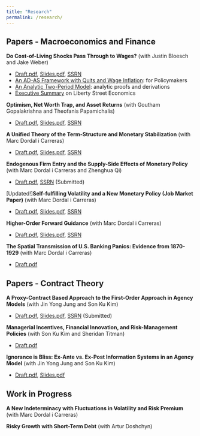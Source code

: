 ```yaml
---
title: "Research"
permalink: /research/
---
```


## Papers - Macroeconomics and Finance    


**Do Cost-of-Living Shocks Pass Through to Wages?** (with Justin Bloesch and Jake Weber)    
- [Draft.pdf](/files/COL.pdf), [Slides.pdf](/files/COL_slides.pdf), [SSRN](https://papers.ssrn.com/sol3/papers.cfm?abstract_id=4734451)    
- [An AD-AS Framework with Quits and Wage Inflation](/files/COL_ADAS.pdf): for Policymakers
- [An Analytic Two-Period Model](/files/COL_Twoperiod.pdf): analytic proofs and derivations      
- [Executive Summary](https://libertystreeteconomics.newyorkfed.org/2024/05/do-unexpected-inflationary-shocks-raise-workers-wages/) on Liberty Street Economics        

**Optimism, Net Worth Trap, and Asset Returns** (with Goutham Gopalakrishna and Theofanis Papamichalis)    
- [Draft.pdf](/files/Optimism.pdf), [Slides.pdf](/files/Optimism_slides.pdf), [SSRN](https://papers.ssrn.com/sol3/papers.cfm?abstract_id=3932647)     

**A Unified Theory of the Term-Structure and Monetary Stabilization** (with Marc Dordal i Carreras)    
- [Draft.pdf](/files/Term_Structure.pdf), [Slides.pdf](/files/Term_Structure_Slides.pdf), [SSRN](https://papers.ssrn.com/sol3/papers.cfm?abstract_id=4734622)    

**Endogenous Firm Entry and the Supply-Side Effects of Monetary Policy** (with Marc Dordal i Carreras and Zhenghua Qi)    
- [Draft.pdf](/files/ADAS_Theory.pdf), [SSRN](https://papers.ssrn.com/sol3/papers.cfm?abstract_id=4891217) (Submitted)   

[Updated!]**Self-fulfilling Volatility and a New Monetary Policy (Job Market Paper)** (with Marc Dordal i Carreras)
- [Draft.pdf](/files/Self-fulfilling_volatility.pdf), [Slides.pdf](/files/Self-fulfilling_volatility_slides.pdf), [SSRN](https://papers.ssrn.com/sol3/papers.cfm?abstract_id=4461453)      

**Higher-Order Forward Guidance** (with Marc Dordal i Carreras)    
- [Draft.pdf](/files/Higher_order_forward_guidance.pdf), [Slides.pdf](/files/higherFG_slides.pdf), [SSRN](https://papers.ssrn.com/sol3/papers.cfm?abstract_id=4734631)    

**The Spatial Transmission of U.S. Banking Panics: Evidence from 1870-1929** (with Marc Dordal i Carreras)      
- [Draft.pdf](/files/Panic.pdf)



## Papers - Contract Theory    


**A Proxy-Contract Based Approach to the First-Order Approach in Agency Models** (with Jin Yong Jung and Son Ku Kim)      
- [Draft.pdf](/files/First_order_approach.pdf), [Slides.pdf](/files/First_order_approach_slides.pdf), [SSRN](https://papers.ssrn.com/sol3/papers.cfm?abstract_id=4899689) (Submitted)    

**Managerial Incentives, Financial Innovation, and Risk-Management Policies** (with Son Ku Kim and Sheridan Titman)      
- [Draft.pdf](/files/Risk_Management.pdf)         

**Ignorance is Bliss: Ex-Ante vs. Ex-Post Information Systems in an Agency Model** (with Jin Yong Jung and Son Ku Kim)      
- [Draft.pdf](/files/Ex_Post_vs_Ex_Ante.pdf), [Slides.pdf](/files/Ex_Post_vs_Ex_Ante_slides.pdf)



## Work in Progress



**A New Indeterminacy with Fluctuations in Volatility and Risk Premium** (with Marc Dordal i Carreras)  


**Risky Growth with Short-Term Debt** (with Artur Doshchyn)  
